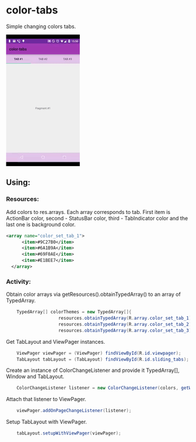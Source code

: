 # color-tabs
Simple changing colors tabs.

![tab: Tab#1](https://github.com/Casak/color-tabs/blob/master/tabs-example.gif)

## Using:

### Resources:
  Add colors to res.arrays. Each array corresponds to tab. First item is ActionBar color, second - StatusBar color, third - TabIndicator color and the last one is background color.

  ```xml
  <array name="color_set_tab_1">
        <item>#9C27B0</item>
        <item>#6A1B9A</item>
        <item>#69F0AE</item>
        <item>#E1BEE7</item>
    </array>
  ```

### Activity:

  Obtain color arrays via getResources().obtainTypedArray() to an array of TypedArray.
  
```java
    TypedArray[] colorThemes = new TypedArray[]{
                    resources.obtainTypedArray(R.array.color_set_tab_1),
                    resources.obtainTypedArray(R.array.color_set_tab_2),
                    resources.obtainTypedArray(R.array.color_set_tab_3)};
```

  Get TabLayout and ViewPager instances.

```java
    ViewPager viewPager = (ViewPager) findViewById(R.id.viewpager);
    TabLayout tabLayout = (TabLayout) findViewById(R.id.sliding_tabs);
```

  Create an instance of ColorChangeListener and provide it TypedArray[], Window and TabLayout.

```java
    ColorChangeListener listener = new ColorChangeListener(colors, getWindow(), tabLayout);
```

  Attach that listener to ViewPager.

```java
    viewPager.addOnPageChangeListener(listener);
```

  Setup TabLayout with ViewPager.

```java
    tabLayout.setupWithViewPager(viewPager);
```
